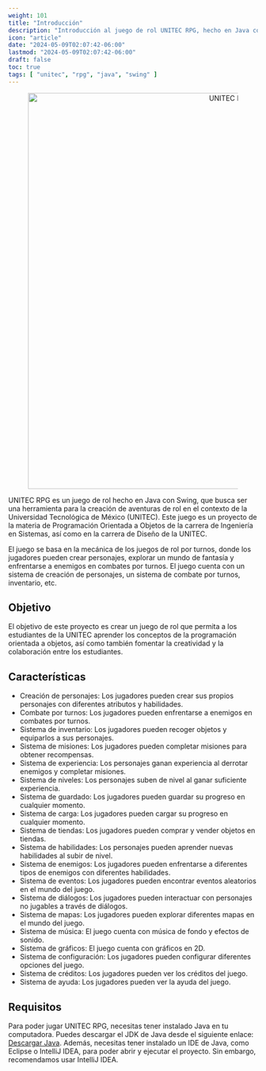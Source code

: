 ```yaml
---
weight: 101
title: "Introducción"
description: "Introducción al juego de rol UNITEC RPG, hecho en Java con Swing."
icon: "article"
date: "2024-05-09T02:07:42-06:00"
lastmod: "2024-05-09T02:07:42-06:00"
draft: false
toc: true
tags: [ "unitec", "rpg", "java", "swing" ]
---
```


<figure style="text-align: center">
  <img src="/rpg-unitec/images/brand.jpg" alt="UNITEC RPG" class="img-fluid" width="800">
</figure>

UNITEC RPG es un juego de rol hecho en Java con Swing, que busca ser una herramienta para la creación de aventuras de
rol en el contexto de la Universidad Tecnológica de México (UNITEC). Este juego es un proyecto de la materia de
Programación Orientada a Objetos de la carrera de Ingeniería en Sistemas, así como en la carrera de Diseño de la UNITEC.

El juego se basa en la mecánica de los juegos de rol por turnos, donde los jugadores pueden crear personajes, explorar
un mundo de fantasía y enfrentarse a enemigos en combates por turnos. El juego cuenta con un sistema de creación de
personajes, un sistema de combate por turnos, inventario, etc.

## Objetivo

El objetivo de este proyecto es crear un juego de rol que permita a los estudiantes de la UNITEC aprender los conceptos
de la programación orientada a objetos, así como también fomentar la creatividad y la colaboración entre los
estudiantes.

## Características

- Creación de personajes: Los jugadores pueden crear sus propios personajes con diferentes atributos y habilidades.
- Combate por turnos: Los jugadores pueden enfrentarse a enemigos en combates por turnos.
- Sistema de inventario: Los jugadores pueden recoger objetos y equiparlos a sus personajes.
- Sistema de misiones: Los jugadores pueden completar misiones para obtener recompensas.
- Sistema de experiencia: Los personajes ganan experiencia al derrotar enemigos y completar misiones.
- Sistema de niveles: Los personajes suben de nivel al ganar suficiente experiencia.
- Sistema de guardado: Los jugadores pueden guardar su progreso en cualquier momento.
- Sistema de carga: Los jugadores pueden cargar su progreso en cualquier momento.
- Sistema de tiendas: Los jugadores pueden comprar y vender objetos en tiendas.
- Sistema de habilidades: Los personajes pueden aprender nuevas habilidades al subir de nivel.
- Sistema de enemigos: Los jugadores pueden enfrentarse a diferentes tipos de enemigos con diferentes habilidades.
- Sistema de eventos: Los jugadores pueden encontrar eventos aleatorios en el mundo del juego.
- Sistema de diálogos: Los jugadores pueden interactuar con personajes no jugables a través de diálogos.
- Sistema de mapas: Los jugadores pueden explorar diferentes mapas en el mundo del juego.
- Sistema de música: El juego cuenta con música de fondo y efectos de sonido.
- Sistema de gráficos: El juego cuenta con gráficos en 2D.
- Sistema de configuración: Los jugadores pueden configurar diferentes opciones del juego.
- Sistema de créditos: Los jugadores pueden ver los créditos del juego.
- Sistema de ayuda: Los jugadores pueden ver la ayuda del juego.

## Requisitos

Para poder jugar UNITEC RPG, necesitas tener instalado Java en tu computadora. Puedes descargar el JDK de Java desde el
siguiente enlace: [Descargar Java](https://www.java.com/es/download/). Además, necesitas tener instalado un IDE de Java,
como Eclipse o IntelliJ IDEA, para poder abrir y ejecutar el proyecto. Sin embargo, recomendamos usar IntelliJ IDEA.